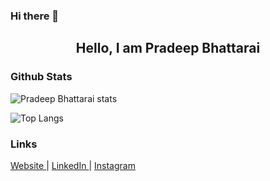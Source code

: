 ### Hi there 👋

<h2 align="center"> Hello, I am Pradeep Bhattarai </h2>


### Github Stats
![Pradeep Bhattarai stats](https://github-readme-stats.vercel.app/api?username=pr0d33p&show_icons=true)

![Top Langs](https://github-readme-stats.vercel.app/api/top-langs/?username=pr0d33p)

### Links 
<a href="https://www.pradeepbhattarai.me" target="_blank"> Website </a> | <a href="https://www.linkedin.com/in/prdp/"> LinkedIn </a> | <a href="https://www.instagram.com/__theprdp/"> Instagram </a>
